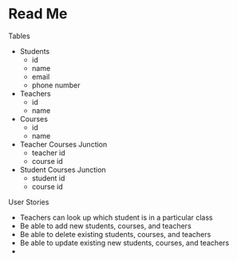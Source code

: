 # Read Me

Tables
- Students
  - id
  - name
  - email
  - phone number
- Teachers
  - id
  - name
- Courses
  - id
  - name
- Teacher Courses Junction
  - teacher id
  - course id
- Student Courses Junction
  - student id
  - course id



User Stories
- Teachers can look up which student is in a particular class
- Be able to add new students, courses, and teachers
- Be able to delete existing students, courses, and teachers
- Be able to update existing new students, courses, and teachers
- 